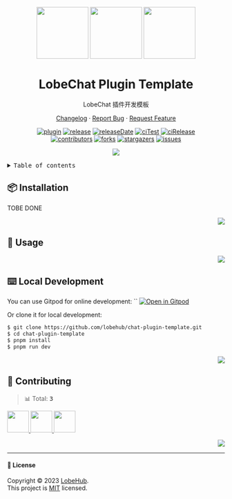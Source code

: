 <a name="readme-top"></a>

<div align="center">

<img height="120" src="https://registry.npmmirror.com/@lobehub/assets-emoji/1.3.0/files/assets/puzzle-piece.webp">
<img height="120" src="https://gw.alipayobjects.com/zos/kitchen/qJ3l3EPsdW/split.svg">
<img height="120" src="https://registry.npmmirror.com/@lobehub/assets-emoji/1.3.0/files/assets/package.webp">

<h1> LobeChat Plugin Template</h1>

LobeChat 插件开发模板

[Changelog](./CHANGELOG.md) · [Report Bug][issues-url] · [Request Feature][issues-url]

<!-- SHIELD GROUP -->

[![plugin][plugin-shield]][plugin-url]
[![release][release-shield]][release-url]
[![releaseDate][release-date-shield]][release-date-url]
[![ciTest][ci-test-shield]][ci-test-url]
[![ciRelease][ci-release-shield]][ci-release-url] <br/>
[![contributors][contributors-shield]][contributors-url]
[![forks][forks-shield]][forks-url]
[![stargazers][stargazers-shield]][stargazers-url]
[![issues][issues-shield]][issues-url]

![](https://raw.githubusercontent.com/andreasbm/readme/master/assets/lines/rainbow.png)

</div>

<details>
<summary><kbd>Table of contents</kbd></summary>

#### TOC

- [📦 Installation](#-installation)

- [🤯 Usage](#-usage)

- [⌨️ Local Development](#️-local-development)

- [🤝 Contributing](#-contributing)

####

</details>

## 📦 Installation

TOBE DONE

<div align="right">

[![][back-to-top]](#readme-top)

</div>

## 🤯 Usage

<div align="right">

[![][back-to-top]](#readme-top)

</div>

## ⌨️ Local Development

You can use Gitpod for online development:
``
[![Open in Gitpod](https://gitpod.io/button/open-in-gitpod.svg)][gitpod-url]

Or clone it for local development:

```bash
$ git clone https://github.com/lobehub/chat-plugin-template.git
$ cd chat-plugin-template
$ pnpm install
$ pnpm run dev
```

<div align="right">

[![][back-to-top]](#readme-top)

</div>

## 🤝 Contributing

<!-- CONTRIBUTION GROUP -->

> 📊 Total: <kbd>**3**</kbd>

<a href="https://github.com/arvinxx" title="arvinxx">
  <img src="https://avatars.githubusercontent.com/u/28616219?v=4" width="50" />
</a>
<a href="https://github.com/apps/dependabot" title="dependabot[bot]">
  <img src="https://avatars.githubusercontent.com/in/29110?v=4" width="50" />
</a>
<a href="https://github.com/actions-user" title="actions-user">
  <img src="https://avatars.githubusercontent.com/u/65916846?v=4" width="50" />
</a>

<!-- CONTRIBUTION END -->

<div align="right">

[![][back-to-top]](#readme-top)

</div>

---

#### 📝 License

Copyright © 2023 [LobeHub][profile-url]. <br />
This project is [MIT](./LICENSE) licensed.

<!-- PLUGIN GROUP -->

[plugin-shield]: https://img.shields.io/badge/%F0%9F%A4%AF_LobeChat-plugin-cyan
[plugin-url]: https://github.com/lobehub/lobe-chat-plugins

<!-- LINK GROUP -->

[profile-url]: https://github.com/lobehub
[gitpod-url]: https://gitpod.io/#https://github.com/lobehub/chat-plugin-template

<!-- SHIELD LINK GROUP -->

[back-to-top]: https://img.shields.io/badge/-BACK_TO_TOP-151515?style=flat-square

<!-- release -->

[release-shield]: https://img.shields.io/npm/v/@lobehub/chat-plugin-template?label=%F0%9F%A4%AF%20NPM
[release-url]: https://www.npmjs.com/package/@lobehub/chat-plugin-template

<!-- releaseDate -->

[release-date-shield]: https://img.shields.io/github/release-date/lobehub/chat-plugin-template?style=flat
[release-date-url]: https://github.com/lobehub/chat-plugin-template/releases

<!-- ciTest -->

[ci-test-shield]: https://github.com/lobehub/chat-plugin-template/actions/workflows/test.yml/badge.svg
[ci-test-url]: https://github.com/lobehub/chat-plugin-template/actions/workflows/test.yml

<!-- ciRelease -->

[ci-release-shield]: https://github.com/lobehub/chat-plugin-template/actions/workflows/release.yml/badge.svg
[ci-release-url]: https://github.com/lobehub/chat-plugin-template/actions/workflows/release.yml

<!-- contributors -->

[contributors-shield]: https://img.shields.io/github/contributors/lobehub/chat-plugin-template.svg?style=flat
[contributors-url]: https://github.com/lobehub/chat-plugin-template/graphs/contributors

<!-- forks -->

[forks-shield]: https://img.shields.io/github/forks/lobehub/chat-plugin-template.svg?style=flat
[forks-url]: https://github.com/lobehub/chat-plugin-template/network/members

<!-- stargazers -->

[stargazers-shield]: https://img.shields.io/github/stars/lobehub/chat-plugin-template.svg?style=flat
[stargazers-url]: https://github.com/lobehub/chat-plugin-template/stargazers

<!-- issues -->

[issues-shield]: https://img.shields.io/github/issues/lobehub/chat-plugin-template.svg?style=flat
[issues-url]: https://github.com/lobehub/chat-plugin-template/issues/new/choose
